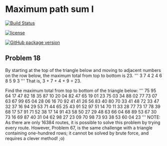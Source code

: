 # Maximum path sum I


[![Build Status](https://travis-ci.org/hecey/problem18.svg?branch=master)](https://travis-ci.org/hecey/problem18)

[![license](https://img.shields.io/github/license/mashape/apistatus.svg)]()

[![GitHub package version](https://img.shields.io/github/package-json/v/hecey/problem18.svg?branch=master)]()

## Problem 18
By starting at the top of the triangle below and moving to adjacent numbers on the row below, the maximum total from top to bottom is 23.
'''
3
7 4
2 4 6
8 5 9 3
'''
That is, 3 + 7 + 4 + 9 = 23.

Find the maximum total from top to bottom of the triangle below:
'''
75
95 64
17 47 82
18 35 87 10
20 04 82 47 65
19 01 23 75 03 34
88 02 77 73 07 63 67
99 65 04 28 06 16 70 92
41 41 26 56 83 40 80 70 33
41 48 72 33 47 32 37 16 94 29
53 71 44 65 25 43 91 52 97 51 14
70 11 33 28 77 73 17 78 39 68 17 57
91 71 52 38 17 14 91 43 58 50 27 29 48
63 66 04 68 89 53 67 30 73 16 69 87 40 31
04 62 98 27 23 09 70 98 73 93 38 53 60 04 23
'''
NOTE: As there are only 16384 routes, it is possible to solve this problem by trying every route. However, Problem 67, is the same challenge with a triangle containing one-hundred rows; it cannot be solved by brute force, and requires a clever method! ;o)
